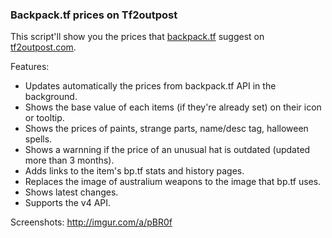 ### Backpack.tf prices on Tf2outpost
This script'll show you the prices that [backpack.tf](http://backpack.tf) suggest on [tf2outpost.com](http://tf2outpost.com).

Features:
- Updates automatically the prices from backpack.tf API in the background.
- Shows the base value of each items (if they're already set) on their icon or tooltip.
- Shows the prices of paints, strange parts, name/desc tag, halloween spells.
- Shows a warnning if the price of an unusual hat is outdated (updated more than 3 months).
- Adds links to the item's bp.tf stats and history pages.
- Replaces the image of australium weapons to the image that bp.tf uses.
- Shows latest changes.
- Supports the v4 API.

Screenshots:
http://imgur.com/a/pBR0f

